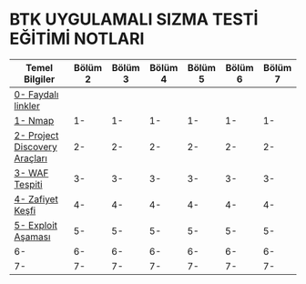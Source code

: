# BTK UYGULAMALI SIZMA TESTİ EĞİTİMİ NOTLARI #

|Temel Bilgiler|Bölüm 2|Bölüm 3|Bölüm 4|Bölüm 5|Bölüm 6|Bölüm 7|
|---|---|---|---|---|---|---|
|[0- Faydalı linkler](https://github.com/gokhangokcen1/BTK-uygulamali-sizma-testi-egitimi-notlari/blob/main/Temel-bilgiler/0-faydali-linkler.md)|||||||
|[1- Nmap](https://github.com/gokhangokcen1/BTK-uygulamali-sizma-testi-egitimi-notlari/blob/main/Temel-bilgiler/1-nmap.md)|1-|1-|1-|1-|1-|1-|
|[2- Project Discovery Araçları](https://github.com/gokhangokcen1/BTK-uygulamali-sizma-testi-egitimi-notlari/blob/main/Temel-bilgiler/2-project-discovery-araclari.md)|2-|2-|2-|2-|2-|2-|
|[3- WAF Tespiti](https://github.com/gokhangokcen1/BTK-uygulamali-sizma-testi-egitimi-notlari/blob/main/Temel-bilgiler/3-WAF-tespiti.md)|3-|3-|3-|3-|3-|3-|
|[4- Zafiyet Keşfi](https://github.com/gokhangokcen1/BTK-uygulamali-sizma-testi-egitimi-notlari/blob/main/Temel-bilgiler/4-zafiyet-kesfi.md)|4-|4-|4-|4-|4-|4-|
|[5- Exploit Aşaması](https://github.com/gokhangokcen1/BTK-uygulamali-sizma-testi-egitimi-notlari/blob/main/Temel-bilgiler/5-exploit-asamasi.md)|5-|5-|5-|5-|5-|5-|
|6-|6-|6-|6-|6-|6-|6-|
|7-|7-|7-|7-|7-|7-|7-|

